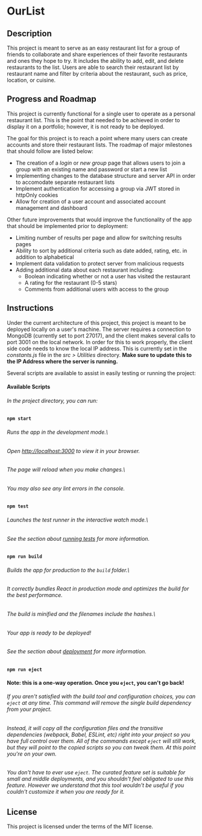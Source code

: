 # OurList

## Description

This project is meant to serve as an easy restaurant list for a group of friends to collaborate and share experiences of their favorite restaurants and ones they hope to try. It includes the ability to add, edit, and delete restaurants to the list. Users are able to search their restaurant list by restaurant name and filter by criteria about the restaurant, such as price, location, or cuisine.

## Progress and Roadmap

This project is currently functional for a single user to operate as a personal restaurant list. This is the point that needed to be achieved in order to display it on a portfolio; however, it is not ready to be deployed.

The goal for this project is to reach a point where many users can create accounts and store their restaurant lists. The roadmap of major milestones that should follow are listed below:

- The creation of a _login_ or _new group_ page that allows users to join a group with an existing name and password or start a new list
- Implementing changes to the database structure and server API in order to accomodate separate restaurant lists
- Implement authentication for accessing a group via JWT stored in httpOnly cookies
- Allow for creation of a user account and associated account management and dashboard

Other future improvements that would improve the functionality of the app that should be implemented prior to deployment:

- Limiting number of results per page and allow for switching results pages
- Ability to sort by additional criteria such as date added, rating, etc. in addition to alphabetical
- Implement data validation to protect server from malicious requests
- Adding additional data about each restaurant including:
  - Boolean indicating whether or not a user has visited the restaurant
  - A rating for the restaurant (0-5 stars)
  - Comments from additional users with access to the group

## Instructions

Under the current architecture of this project, this project is meant to be deployed locally on a user's machine. The server requires a connection to MongoDB (currently set to port 27017), and the client makes several calls to port 3001 on the local network. In order for this to work properly, the client side code needs to know the local IP address. This is currently set in the _constants.js_ file in the _src > Utilities_ directory. **Make sure to update this to the IP Address where the server is running.**

Several scripts are available to assist in easily testing or running the project:

#### Available Scripts

###### In the project directory, you can run:

#### `npm start`

###### Runs the app in the development mode.\

###### Open [http://localhost:3000](http://localhost:3000) to view it in your browser.

###### The page will reload when you make changes.\

###### You may also see any lint errors in the console.

#### `npm test`

###### Launches the test runner in the interactive watch mode.\

###### See the section about [running tests](https://facebook.github.io/create-react-app/docs/running-tests) for more information.

#### `npm run build`

###### Builds the app for production to the `build` folder.\

###### It correctly bundles React in production mode and optimizes the build for the best performance.

###### The build is minified and the filenames include the hashes.\

###### Your app is ready to be deployed!

###### See the section about [deployment](https://facebook.github.io/create-react-app/docs/deployment) for more information.

#### `npm run eject`

**Note: this is a one-way operation. Once you `eject`, you can't go back!**

###### If you aren't satisfied with the build tool and configuration choices, you can `eject` at any time. This command will remove the single build dependency from your project.

###### Instead, it will copy all the configuration files and the transitive dependencies (webpack, Babel, ESLint, etc) right into your project so you have full control over them. All of the commands except `eject` will still work, but they will point to the copied scripts so you can tweak them. At this point you're on your own.

###### You don't have to ever use `eject`. The curated feature set is suitable for small and middle deployments, and you shouldn't feel obligated to use this feature. However we understand that this tool wouldn't be useful if you couldn't customize it when you are ready for it.

## License

This project is licensed under the terms of the MIT license.
